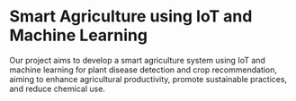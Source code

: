 # Smart Agriculture using IoT and Machine Learning
Our project aims to develop a smart agriculture system using IoT and  machine learning for plant disease detection and crop recommendation,  aiming to enhance agricultural productivity, promote sustainable practices,  and reduce chemical use.
